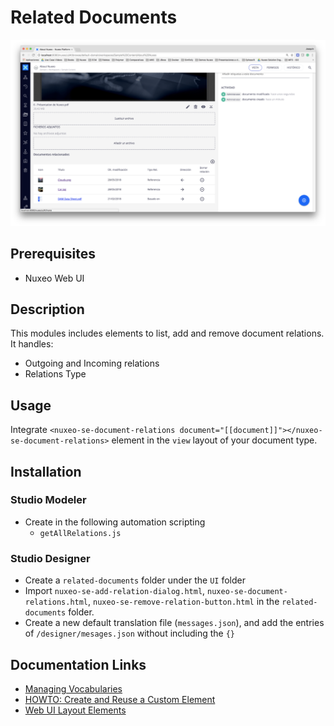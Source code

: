 # Related Documents

![Related Documents](nuxeo-related-documents.png)

## Prerequisites

- Nuxeo Web UI

## Description

This modules includes elements to list, add and remove document relations. It handles:
- Outgoing and Incoming relations
- Relations Type

## Usage

Integrate `<nuxeo-se-document-relations document="[[document]]"></nuxeo-se-document-relations>` element in the `view` layout of your document type.

## Installation

### Studio Modeler

- Create in the following automation scripting
  - `getAllRelations.js`

### Studio Designer

- Create a `related-documents` folder under the `UI` folder
- Import `nuxeo-se-add-relation-dialog.html`, `nuxeo-se-document-relations.html`, `nuxeo-se-remove-relation-button.html` in the `related-documents` folder.
- Create a new default translation file (`messages.json`), and add the entries of `/designer/mesages.json` without including the `{}`

## Documentation Links

- [Managing Vocabularies](https://doc.nuxeo.com/nxdoc/managing-vocabularies/)
- [HOWTO: Create and Reuse a Custom Element](https://doc.nuxeo.com/nxdoc/how-to-create-and-reuse-custom-element/)
- [Web UI Layout Elements](https://doc.nuxeo.com/nxdoc/web-ui-layouts/)
